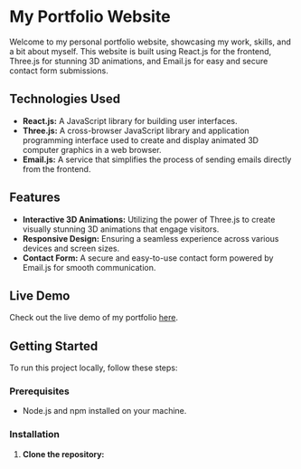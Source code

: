 # My Portfolio Website

Welcome to my personal portfolio website, showcasing my work, skills, and a bit about myself. This website is built using React.js for the frontend, Three.js for stunning 3D animations, and Email.js for easy and secure contact form submissions.

## Technologies Used

- **React.js:** A JavaScript library for building user interfaces.
- **Three.js:** A cross-browser JavaScript library and application programming interface used to create and display animated 3D computer graphics in a web browser.
- **Email.js:** A service that simplifies the process of sending emails directly from the frontend.

## Features

- **Interactive 3D Animations:** Utilizing the power of Three.js to create visually stunning 3D animations that engage visitors.
- **Responsive Design:** Ensuring a seamless experience across various devices and screen sizes.
- **Contact Form:** A secure and easy-to-use contact form powered by Email.js for smooth communication.

## Live Demo

Check out the live demo of my portfolio [here](https://iamrishi-dev.vercel.app/).

## Getting Started

To run this project locally, follow these steps:

### Prerequisites

- Node.js and npm installed on your machine.

### Installation

1. **Clone the repository:**

